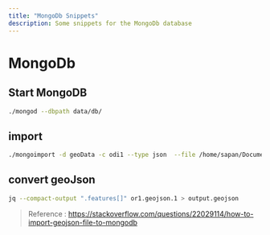 ```yaml
---
title: "MongoDb Snippets"
description: Some snippets for the MongoDb database
---
```



# MongoDb

## Start MongoDB
```bash
./mongod --dbpath data/db/
```

## import
```bash
./mongoimport -d geoData -c odi1 --type json  --file /home/sapan/Documents/workspace/javaProject/geoData/output.geojson 
```
## convert geoJson
```bash
jq --compact-output ".features[]" or1.geojson.1 > output.geojson
```
> Reference : https://stackoverflow.com/questions/22029114/how-to-import-geojson-file-to-mongodb

